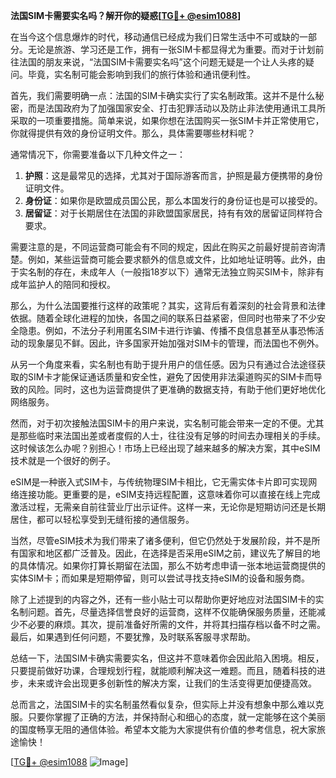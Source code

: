 **法国SIM卡需要实名吗？解开你的疑惑[[TG💪+ @esim1088](https://t.me/s/esim1088)]**

在当今这个信息爆炸的时代，移动通信已经成为我们日常生活中不可或缺的一部分。无论是旅游、学习还是工作，拥有一张SIM卡都显得尤为重要。而对于计划前往法国的朋友来说，“法国SIM卡需要实名吗”这个问题无疑是一个让人头疼的疑问。毕竟，实名制可能会影响到我们的旅行体验和通讯便利性。

首先，我们需要明确一点：法国的SIM卡确实实行了实名制政策。这并不是什么秘密，而是法国政府为了加强国家安全、打击犯罪活动以及防止非法使用通讯工具所采取的一项重要措施。简单来说，如果你想在法国购买一张SIM卡并正常使用它，你就得提供有效的身份证明文件。那么，具体需要哪些材料呢？

通常情况下，你需要准备以下几种文件之一：

1. **护照**：这是最常见的选择，尤其对于国际游客而言，护照是最方便携带的身份证明文件。
2. **身份证**：如果你是欧盟成员国公民，那么本国发行的身份证也是可以接受的。
3. **居留证**：对于长期居住在法国的非欧盟国家居民，持有有效的居留证同样符合要求。

需要注意的是，不同运营商可能会有不同的规定，因此在购买之前最好提前咨询清楚。例如，某些运营商可能会要求额外的信息或文件，比如地址证明等。此外，由于实名制的存在，未成年人（一般指18岁以下）通常无法独立购买SIM卡，除非有成年监护人的陪同和授权。

那么，为什么法国要推行这样的政策呢？其实，这背后有着深刻的社会背景和法律依据。随着全球化进程的加快，各国之间的联系日益紧密，但同时也带来了不少安全隐患。例如，不法分子利用匿名SIM卡进行诈骗、传播不良信息甚至从事恐怖活动的现象屡见不鲜。因此，许多国家开始加强对SIM卡的管理，而法国也不例外。

从另一个角度来看，实名制也有助于提升用户的信任感。因为只有通过合法途径获取的SIM卡才能保证通话质量和安全性，避免了因使用非法渠道购买的SIM卡而导致的风险。同时，这也为运营商提供了更准确的数据支持，有助于他们更好地优化网络服务。

然而，对于初次接触法国SIM卡的用户来说，实名制可能会带来一定的不便。尤其是那些临时来法国出差或者度假的人士，往往没有足够的时间去办理相关的手续。这时候该怎么办呢？别担心！市场上已经出现了越来越多的解决方案，其中eSIM技术就是一个很好的例子。

eSIM是一种嵌入式SIM卡，与传统物理SIM卡相比，它无需实体卡片即可实现网络连接功能。更重要的是，eSIM支持远程配置，这意味着你可以直接在线上完成激活过程，无需亲自前往营业厅出示证件。这样一来，无论你是短期访问还是长期居住，都可以轻松享受到无缝衔接的通信服务。

当然，尽管eSIM技术为我们带来了诸多便利，但它仍然处于发展阶段，并不是所有国家和地区都广泛普及。因此，在选择是否采用eSIM之前，建议先了解目的地的具体情况。如果你打算长期留在法国，那么不妨考虑申请一张本地运营商提供的实体SIM卡；而如果是短期停留，则可以尝试寻找支持eSIM的设备和服务商。

除了上述提到的内容之外，还有一些小贴士可以帮助你更好地应对法国SIM卡的实名制问题。首先，尽量选择信誉良好的运营商，这样不仅能确保服务质量，还能减少不必要的麻烦。其次，提前准备好所需的文件，并将其扫描存档以备不时之需。最后，如果遇到任何问题，不要犹豫，及时联系客服寻求帮助。

总结一下，法国SIM卡确实需要实名，但这并不意味着你会因此陷入困境。相反，只要提前做好功课，合理规划行程，就能顺利解决这一难题。而且，随着科技的进步，未来或许会出现更多创新性的解决方案，让我们的生活变得更加便捷高效。

总而言之，法国SIM卡的实名制虽然看似复杂，但实际上并没有想象中那么难以克服。只要你掌握了正确的方法，并保持耐心和细心的态度，就一定能够在这个美丽的国度畅享无阻的通信体验。希望本文能为大家提供有价值的参考信息，祝大家旅途愉快！

[[TG💪+ @esim1088](https://t.me/s/esim1088) ![Image](https://i.postimg.cc/4NQfJmqS/Snipaste-2025-05-13-00-14-12.png)]